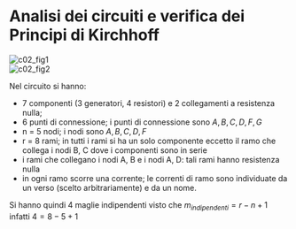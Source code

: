 # Analisi dei circuiti e verifica dei Principi di Kirchhoff  

![c02_fig1](https://user-images.githubusercontent.com/7195133/204142919-0fe46edf-533b-4584-be1b-d7b4e8358fe7.jpg)  
![c02_fig2](https://user-images.githubusercontent.com/7195133/204142935-9d361872-935a-4851-a9ae-e635a3f1e3e6.jpg)


Nel circuito si hanno:
- 7 componenti (3 generatori, 4 resistori) e 2 collegamenti a resistenza nulla;
- 6 punti di connessione; i punti di connessione sono $A, B, C, D, F, G$
- n = 5 nodi; i nodi sono $A, B, C, D, F$
- r = 8 rami; in tutti i rami si ha un solo componente eccetto il ramo che collega i nodi B,
C dove i componenti sono in serie
- i rami che collegano i nodi A, B e i nodi A, D: tali rami hanno resistenza nulla
- in ogni ramo scorre una corrente; le correnti di ramo sono individuate da un verso (scelto
arbitrariamente) e da un nome.  


Si hanno quindi 4 maglie indipendenti visto che $m_{indipendenti}=r-n+1$ infatti $4 = 8 - 5 + 1$  


